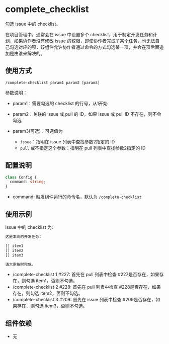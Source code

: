 # complete_checklist

勾选 issue 中的 checklist。

在项目管理中，通常会在 issue 中设置多个 checklist，用于制定开发任务和计划，如果协作者没有修改 issue 的权限，即使协作者完成了某个任务，也无法自己勾选对应的项，该组件允许协作者通过命令的方式勾选某一项，并会在项后面追加是由谁来解决的。

## 使用方式

`/complete-checklist param1 param2 [param3]`

参数说明：

-   param1：需要勾选的 checklist 的行号，从1开始

-   param2：关联的 issue 或 pull 的 ID，如果 issue 或 pull ID 不存在，则不会勾选

-   param3(可选)：可选值为

    - `issue`：指明在 issue 列表中查找参数2指定的 ID
    - `pull` 或不指定这个参数：指明在 pull 列表中查找参数2指定的 ID

## 配置说明

```TypeScript
class Config {
  command: string;
}
```

- command: 触发组件运行的命令名，默认为 `/complete-checklist`

## 使用示例

Issue 中的 checklist 为:

```markdown
这是本周的开发任务：

[] item1
[] item2
[] item3

请大家按时完成。
```

- /complete-checklist 1 #227: 首先在 pull 列表中检查 #227是否存在，如果存在，则勾选 item1，否则不勾选。
- /complete-checklist 2 #228: 首先在 pull 列表中检查 #228是否存在，如果存在，则勾选 item2，否则不勾选。
- /complete-checklist 3 #209: 首先在 issue 列表中检查 #209是否存在，如果存在，则勾选 item3，否则不勾选。

## 组件依赖

- 无
